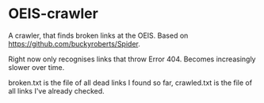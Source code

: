 # OEIS-crawler
A crawler, that finds broken links at the OEIS. Based on https://github.com/buckyroberts/Spider.

Right now only recognises links that throw Error 404.
Becomes increasingly slower over time.

broken.txt is the file of all dead links I found so far, crawled.txt is the file of all links I've already checked.
